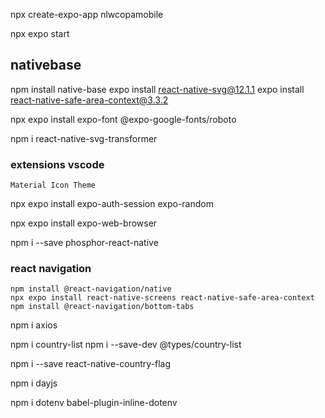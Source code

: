 npx create-expo-app nlwcopamobile

npx expo start

## nativebase

npm install native-base
expo install react-native-svg@12.1.1
expo install react-native-safe-area-context@3.3.2

npx expo install expo-font @expo-google-fonts/roboto

npm i react-native-svg-transformer

### extensions vscode
```
Material Icon Theme
```

npx expo install expo-auth-session expo-random

npx expo install expo-web-browser

npm i --save phosphor-react-native

### react navigation
```
npm install @react-navigation/native
npx expo install react-native-screens react-native-safe-area-context
npm install @react-navigation/bottom-tabs
```

npm i axios

npm i country-list
npm i --save-dev @types/country-list

npm i --save react-native-country-flag

npm i dayjs

npm i dotenv babel-plugin-inline-dotenv